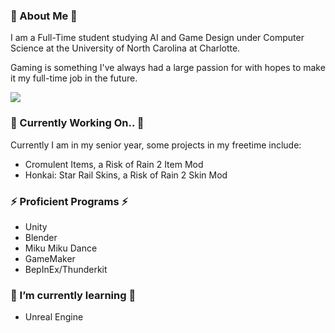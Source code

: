 ### 💬 About Me 💬

I am a Full-Time student studying AI and Game Design under Computer Science at the University of North Carolina at Charlotte. 

Gaming is something I've always had a large passion for with hopes to make it my full-time job in the future.

![](https://komarev.com/ghpvc/?username=AlexStahlman&color=blueviolet&style=flat&label=Profile+Views)

### 🔭 Currently Working On.. 🔭
Currently I am in my senior year, some projects in my freetime include:
- Cromulent Items, a Risk of Rain 2 Item Mod
- Honkai: Star Rail Skins, a Risk of Rain 2 Skin Mod

### ⚡ Proficient Programs ⚡
- Unity
- Blender
- Miku Miku Dance
- GameMaker
- BepInEx/Thunderkit

### 🌱 I’m currently learning 🌱
- Unreal Engine

<!--
**AlexStahlman/AlexStahlman** is a ✨ _special_ ✨ repository because its `README.md` (this file) appears on your GitHub profile.

Here are some ideas to get you started:

- 🔭 I’m currently working on ...
- 🌱 I’m currently learning ...
- 👯 I’m looking to collaborate on ...
- 🤔 I’m looking for help with ...
- 💬 Ask me about ...
- 📫 How to reach me: ...
- 😄 Pronouns: ...
- ⚡ Fun fact: ...
-->
